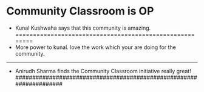 # Community Classroom is OP

- Kunal Kushwaha says that this community is amazing.
========================================================
- More power to kunal. love the work which your are doing for the community.
**************************************************************************
- Anirudh Sharma finds the Community Classroom initiative really great!
####################################################################
